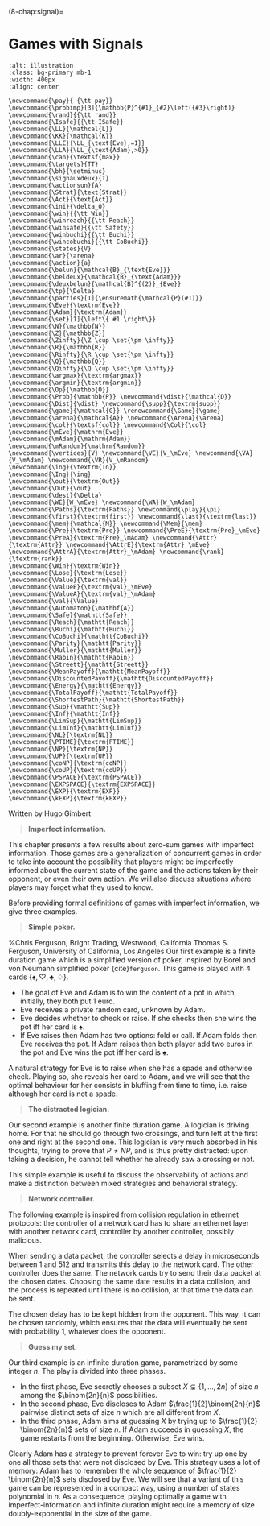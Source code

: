 (8-chap:signal)=
# Games with Signals

```{image} ./../Illustrations/8.jpg
:alt: illustration
:class: bg-primary mb-1
:width: 400px
:align: center
```
```{math}
\newcommand{\pay}{ {\tt pay}}
\newcommand{\probimp}[3]{\mathbb{P}^{#1}_{#2}\left({#3}\right)}
\newcommand{\rand}{{\tt rand}}
\newcommand{\Isafe}{{\tt ISafe}}
\newcommand{\LL}{\mathcal{L}}
\newcommand{\KK}{\mathcal{K}}
\newcommand{\LLE}{\LL_{\text{Eve},=1}}
\newcommand{\LLA}{\LL_{\text{Adam},>0}}
\newcommand{\can}{\textsf{max}}
\newcommand{\targets}{TT}
\newcommand{\bh}{\setminus}
\newcommand{\signauxdeux}{T}
\newcommand{\actionsun}{A}
\newcommand{\Strat}{\text{Strat}}
\newcommand{\Act}{\text{Act}}
\newcommand{\ini}{\delta_0}
\newcommand{\win}{{\tt Win}}
\newcommand{\winreach}{{\tt Reach}}
\newcommand{\winsafe}{{\tt Safety}}
\newcommand{\winbuchi}{{\tt Buchi}}
\newcommand{\wincobuchi}{{\tt CoBuchi}}
\newcommand{\states}{V}
\newcommand{\ar}{\arena}
\newcommand{\action}{a}
\newcommand{\belun}{\mathcal{B}_{\text{Eve}}}
\newcommand{\beldeux}{\mathcal{B}_{\text{Adam}}}
\newcommand{\deuxbelun}{\mathcal{B}^{(2)}_{Eve}}
\newcommand{\tp}{\Delta}
\newcommand{\parties}[1]{\ensuremath{\mathcal{P}(#1)}}
\newcommand{\Eve}{\textrm{Eve}}
\newcommand{\Adam}{\textrm{Adam}}
\newcommand{\set}[1]{\left\{ #1 \right\}}
\newcommand{\N}{\mathbb{N}}
\newcommand{\Z}{\mathbb{Z}}
\newcommand{\Zinfty}{\Z \cup \set{\pm \infty}}
\newcommand{\R}{\mathbb{R}}
\newcommand{\Rinfty}{\R \cup \set{\pm \infty}}
\newcommand{\Q}{\mathbb{Q}}
\newcommand{\Qinfty}{\Q \cup \set{\pm \infty}}
\newcommand{\argmax}{\textrm{argmax}}
\newcommand{\argmin}{\textrm{argmin}}
\newcommand{\Op}{\mathbb{O}}
\newcommand{\Prob}{\mathbb{P}} \newcommand{\dist}{\mathcal{D}} \newcommand{\Dist}{\dist} \newcommand{\supp}{\textrm{supp}} 
\newcommand{\game}{\mathcal{G}} \renewcommand{\Game}{\game} \newcommand{\arena}{\mathcal{A}} \newcommand{\Arena}{\arena} 
\newcommand{\col}{\textsf{col}} \newcommand{\Col}{\col} 
\newcommand{\mEve}{\mathrm{Eve}}
\newcommand{\mAdam}{\mathrm{Adam}}
\newcommand{\mRandom}{\mathrm{Random}}
\newcommand{\vertices}{V} \newcommand{\VE}{V_\mEve} \newcommand{\VA}{V_\mAdam} \newcommand{\VR}{V_\mRandom} 
\newcommand{\ing}{\textrm{In}}
\newcommand{\Ing}{\ing}
\newcommand{\out}{\textrm{Out}}
\newcommand{\Out}{\out}
\newcommand{\dest}{\Delta} 
\newcommand{\WE}{W_\mEve} \newcommand{\WA}{W_\mAdam} 
\newcommand{\Paths}{\textrm{Paths}} \newcommand{\play}{\pi} \newcommand{\first}{\textrm{first}} \newcommand{\last}{\textrm{last}} 
\newcommand{\mem}{\mathcal{M}} \newcommand{\Mem}{\mem} 
\newcommand{\Pre}{\textrm{Pre}} \newcommand{\PreE}{\textrm{Pre}_\mEve} \newcommand{\PreA}{\textrm{Pre}_\mAdam} \newcommand{\Attr}{\textrm{Attr}} \newcommand{\AttrE}{\textrm{Attr}_\mEve} \newcommand{\AttrA}{\textrm{Attr}_\mAdam} \newcommand{\rank}{\textrm{rank}}
\newcommand{\Win}{\textrm{Win}} 
\newcommand{\Lose}{\textrm{Lose}} 
\newcommand{\Value}{\textrm{val}} 
\newcommand{\ValueE}{\textrm{val}_\mEve} 
\newcommand{\ValueA}{\textrm{val}_\mAdam}
\newcommand{\val}{\Value} 
\newcommand{\Automaton}{\mathbf{A}} 
\newcommand{\Safe}{\mathtt{Safe}}
\newcommand{\Reach}{\mathtt{Reach}} 
\newcommand{\Buchi}{\mathtt{Buchi}} 
\newcommand{\CoBuchi}{\mathtt{CoBuchi}} 
\newcommand{\Parity}{\mathtt{Parity}} 
\newcommand{\Muller}{\mathtt{Muller}} 
\newcommand{\Rabin}{\mathtt{Rabin}} 
\newcommand{\Streett}{\mathtt{Streett}} 
\newcommand{\MeanPayoff}{\mathtt{MeanPayoff}} 
\newcommand{\DiscountedPayoff}{\mathtt{DiscountedPayoff}}
\newcommand{\Energy}{\mathtt{Energy}}
\newcommand{\TotalPayoff}{\mathtt{TotalPayoff}}
\newcommand{\ShortestPath}{\mathtt{ShortestPath}}
\newcommand{\Sup}{\mathtt{Sup}}
\newcommand{\Inf}{\mathtt{Inf}}
\newcommand{\LimSup}{\mathtt{LimSup}}
\newcommand{\LimInf}{\mathtt{LimInf}}
\newcommand{\NL}{\textrm{NL}}
\newcommand{\PTIME}{\textrm{PTIME}}
\newcommand{\NP}{\textrm{NP}}
\newcommand{\UP}{\textrm{UP}}
\newcommand{\coNP}{\textrm{coNP}}
\newcommand{\coUP}{\textrm{coUP}}
\newcommand{\PSPACE}{\textrm{PSPACE}}
\newcommand{\EXPSPACE}{\textrm{EXPSPACE}}
\newcommand{\EXP}{\textrm{EXP}}
\newcommand{\kEXP}{\textrm{kEXP}}
```

Written by Hugo Gimbert



> **Imperfect information.**

This chapter presents a few results about zero-sum games with imperfect information.
Those games are a generalization of concurrent games in order to take into account the possibility that players might be imperfectly informed about the current state of the game
and the actions taken by their opponent, or even their own action. We will also discuss situations where players may forget what they used to know.

Before providing formal definitions of games with imperfect information,
we give three examples.

> **Simple poker.**


%Chris Ferguson, Bright Trading, Westwood, California Thomas S. Ferguson, University of California, Los Angeles
Our first example is a finite duration game which is a simplified version of poker,
inspired by Borel and von Neumann simplified poker {cite}`ferguson`.
This game is played with  $4$ cards $\{\spadesuit,\heartsuit,\clubsuit,\diamondsuit\}$.

*  The goal of Eve and Adam is to win
the content of a pot in which, initially, they both put $1$ euro.
*  Eve receives a private random card, unknown by Adam.
*  Eve decides whether to check or raise.
If she checks then she wins the pot iff her card is $\spadesuit$.
*  If Eve raises then Adam has two options: fold
or call. If Adam folds then Eve receives the pot.
If Adam raises then both player add two euros in the pot
and Eve wins the pot iff her card is $\spadesuit$.

A natural strategy for Eve is to raise when she has a spade and otherwise
check. Playing so, she reveals her card to Adam,
and we will see that the optimal behaviour for her
consists in bluffing from time to time,
i.e. raise although her card is not a spade.

> **The distracted logician.**

Our second example is another finite duration game.
A logician is driving home. For that he should go through two crossings,
and turn left at the first one and right at the second one.
This logician is very much absorbed in his thoughts,
trying to prove that $P\neq NP$,
and is thus pretty distracted: upon taking a decision, he cannot  tell
whether he already saw a crossing or not.

This simple example is useful to discuss the observability of actions
and make a distinction between
mixed strategies and behavioral strategy.
 
> **Network controller.**

The following example is inspired from collision regulation
in ethernet protocols: the controller of a network card
has to share an ethernet layer with
another network card, controller by another controller,
possibly malicious.

When sending a data packet,
the controller selects a delay in microseconds between $1$ and $512$
and transmits this delay to the network card.
The other controller does the same.
The network cards try to send their data packet at the chosen dates.
Choosing the same date results in a data collision, and the process is repeated until
there is no collision, at that time the data can be sent.

The chosen delay has to be kept hidden from the opponent.
This way, it can be chosen randomly,
which ensures that the data will eventually be sent with probability $1$,
whatever does the opponent.
  
> **Guess my set.**

Our third example is an infinite duration game,
parametrized by some integer $n$.
The play is
divided into three phases.

*  In the first phase, Eve secretly chooses a subset
$X \subsetneq \{1, \ldots,2n\}$ of size $n$
among the $\binom{2n}{n}$ possibilities.
*  In the second phase, Eve discloses to Adam
$\frac{1}{2}\binom{2n}{n}$ pairwise distinct sets of size
$n$ which are all different from $X$. 
*  In the third phase, Adam aims at guessing $X$ by trying up to
$\frac{1}{2} \binom{2n}{n}$ sets of size $n$. 
If Adam succeeds in guessing $X$,
the game restarts from the beginning. Otherwise, 
Eve wins.

Clearly Adam has a strategy to prevent forever
Eve to win: try up one by one all those sets
that were not disclosed by Eve.
This strategy uses a lot of memory:
Adam has to remember the whole sequence of $\frac{1}{2} \binom{2n}{n}$
 sets disclosed by Eve.
We will see that a variant of this game can be represented 
in a compact way, using a number of states polynomial in $n$.
As a consequence, playing optimally a game with imperfect-information and infinite duration
might require a memory of size doubly-exponential in the size of the game.









